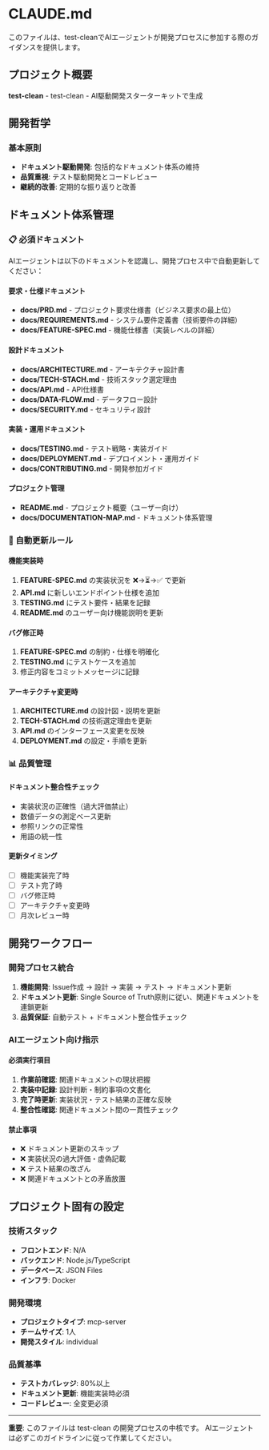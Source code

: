 # CLAUDE.md

このファイルは、test-cleanでAIエージェントが開発プロセスに参加する際のガイダンスを提供します。

## プロジェクト概要

**test-clean** - test-clean - AI駆動開発スターターキットで生成

## 開発哲学

### 基本原則
- **ドキュメント駆動開発**: 包括的なドキュメント体系の維持
- **品質重視**: テスト駆動開発とコードレビュー
- **継続的改善**: 定期的な振り返りと改善

## ドキュメント体系管理

### 📋 必須ドキュメント

AIエージェントは以下のドキュメントを認識し、開発プロセス中で自動更新してください：

#### 要求・仕様ドキュメント
- **docs/PRD.md** - プロジェクト要求仕様書（ビジネス要求の最上位）
- **docs/REQUIREMENTS.md** - システム要件定義書（技術要件の詳細）
- **docs/FEATURE-SPEC.md** - 機能仕様書（実装レベルの詳細）

#### 設計ドキュメント
- **docs/ARCHITECTURE.md** - アーキテクチャ設計書
- **docs/TECH-STACH.md** - 技術スタック選定理由
- **docs/API.md** - API仕様書
- **docs/DATA-FLOW.md** - データフロー設計
- **docs/SECURITY.md** - セキュリティ設計

#### 実装・運用ドキュメント
- **docs/TESTING.md** - テスト戦略・実装ガイド
- **docs/DEPLOYMENT.md** - デプロイメント・運用ガイド
- **docs/CONTRIBUTING.md** - 開発参加ガイド

#### プロジェクト管理
- **README.md** - プロジェクト概要（ユーザー向け）
- **docs/DOCUMENTATION-MAP.md** - ドキュメント体系管理

### 🔄 自動更新ルール

#### 機能実装時
1. **FEATURE-SPEC.md** の実装状況を ❌→⏳→✅ で更新
2. **API.md** に新しいエンドポイント仕様を追加
3. **TESTING.md** にテスト要件・結果を記録
4. **README.md** のユーザー向け機能説明を更新

#### バグ修正時
1. **FEATURE-SPEC.md** の制約・仕様を明確化
2. **TESTING.md** にテストケースを追加
3. 修正内容をコミットメッセージに記録

#### アーキテクチャ変更時
1. **ARCHITECTURE.md** の設計図・説明を更新
2. **TECH-STACH.md** の技術選定理由を更新
3. **API.md** のインターフェース変更を反映
4. **DEPLOYMENT.md** の設定・手順を更新

### 📊 品質管理

#### ドキュメント整合性チェック
- 実装状況の正確性（過大評価禁止）
- 数値データの測定ベース更新
- 参照リンクの正常性
- 用語の統一性

#### 更新タイミング
- [ ] 機能実装完了時
- [ ] テスト完了時
- [ ] バグ修正時
- [ ] アーキテクチャ変更時
- [ ] 月次レビュー時

## 開発ワークフロー

### 開発プロセス統合
1. **機能開発**: Issue作成 → 設計 → 実装 → テスト → ドキュメント更新
2. **ドキュメント更新**: Single Source of Truth原則に従い、関連ドキュメントを連鎖更新
3. **品質保証**: 自動テスト + ドキュメント整合性チェック

### AIエージェント向け指示

#### 必須実行項目
1. **作業前確認**: 関連ドキュメントの現状把握
2. **実装中記録**: 設計判断・制約事項の文書化
3. **完了時更新**: 実装状況・テスト結果の正確な反映
4. **整合性確認**: 関連ドキュメント間の一貫性チェック

#### 禁止事項
- ❌ ドキュメント更新のスキップ
- ❌ 実装状況の過大評価・虚偽記載
- ❌ テスト結果の改ざん
- ❌ 関連ドキュメントとの矛盾放置

## プロジェクト固有の設定

### 技術スタック
- **フロントエンド**: N/A
- **バックエンド**: Node.js/TypeScript
- **データベース**: JSON Files
- **インフラ**: Docker

### 開発環境
- **プロジェクトタイプ**: mcp-server
- **チームサイズ**: 1人
- **開発スタイル**: individual

### 品質基準
- **テストカバレッジ**: 80%以上
- **ドキュメント更新**: 機能実装時必須
- **コードレビュー**: 全変更必須

---

**重要**: このファイルは test-clean の開発プロセスの中核です。
AIエージェントは必ずこのガイドラインに従って作業してください。
